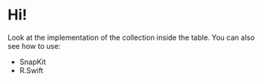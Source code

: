 
# Hi!

Look at the implementation of the collection inside the table.
You can also see how to use:
- SnapKit
- R.Swift
